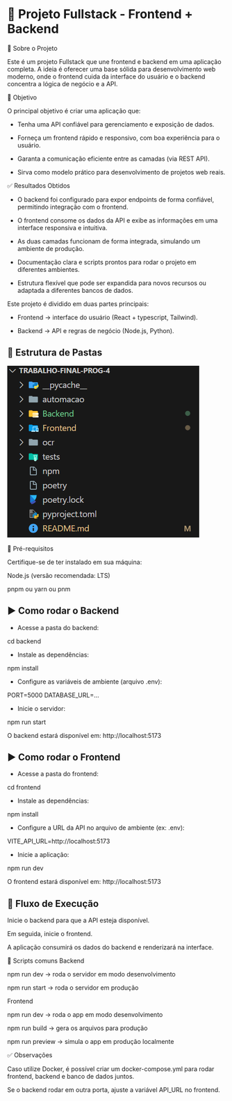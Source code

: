 <h1> 📌 Projeto Fullstack - Frontend + Backend </h1>
📖 Sobre o Projeto

Este é um projeto Fullstack que une frontend e backend em uma aplicação completa.
A ideia é oferecer uma base sólida para desenvolvimento web moderno, onde o frontend cuida da interface do usuário e o backend concentra a lógica de negócio e a API.

🎯 Objetivo

O principal objetivo é criar uma aplicação que:

* Tenha uma API confiável para gerenciamento e exposição de dados.

* Forneça um frontend rápido e responsivo, com boa experiência para o usuário.

* Garanta a comunicação eficiente entre as camadas (via REST API).

* Sirva como modelo prático para desenvolvimento de projetos web reais.

✅ Resultados Obtidos

* O backend foi configurado para expor endpoints de forma confiável, permitindo integração com o frontend.

* O frontend consome os dados da API e exibe as informações em uma interface responsiva e intuitiva.

* As duas camadas funcionam de forma integrada, simulando um ambiente de produção.

* Documentação clara e scripts prontos para rodar o projeto em diferentes ambientes.

* Estrutura flexível que pode ser expandida para novos recursos ou adaptada a diferentes bancos de dados.

Este projeto é dividido em duas partes principais:

- Frontend → interface do usuário (React + typescript, Tailwind).

- Backend → API e regras de negócio (Node.js, Python).

<h2> 📂 Estrutura de Pastas </h2>

<img src="./img/estrutura.png" alt="estrutura do projeto">

🚀 Pré-requisitos

Certifique-se de ter instalado em sua máquina:

Node.js
 (versão recomendada: LTS)

pnpm ou yarn ou pnm

<h2> ▶️ Como rodar o Backend </h2>


* Acesse a pasta do backend:

cd backend


* Instale as dependências:

npm install

* Configure as variáveis de ambiente (arquivo .env):

PORT=5000
DATABASE_URL=...


* Inicie o servidor:

npm run start

O backend estará disponível em: http://localhost:5173



<h2> ▶️ Como rodar o Frontend </h2>

* Acesse a pasta do frontend:

cd frontend


* Instale as dependências:

npm install


* Configure a URL da API no arquivo de ambiente (ex: .env):

VITE_API_URL=http://localhost:5173


* Inicie a aplicação:

npm run dev


O frontend estará disponível em: http://localhost:5173


<h2> 🔗 Fluxo de Execução </h2>

Inicie o backend para que a API esteja disponível.

Em seguida, inicie o frontend.

A aplicação consumirá os dados do backend e renderizará na interface.


📜 Scripts comuns
Backend

npm run dev → roda o servidor em modo desenvolvimento

npm run start → roda o servidor em produção

Frontend

npm run dev → roda o app em modo desenvolvimento

npm run build → gera os arquivos para produção

npm run preview → simula o app em produção localmente

✅ Observações

Caso utilize Docker, é possível criar um docker-compose.yml para rodar frontend, backend e banco de dados juntos.

Se o backend rodar em outra porta, ajuste a variável API_URL no frontend.
